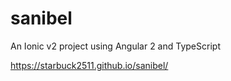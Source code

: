 # sanibel
An Ionic v2 project using Angular 2 and TypeScript

https://starbuck2511.github.io/sanibel/
